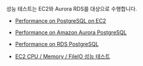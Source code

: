 성능 테스트는 EC2와 Aurora RDS를 대상으로 수행합니다. 

* [Performance on PostgreSQL on EC2](https://github.com/gnosia93/postgres-terraform/blob/main/appendix/postgres-ec2-graviton2.md)

* [Performance on Amazon Aurora PostgreSQL](https://github.com/gnosia93/postgres-terraform/blob/main/appendix/postgres-aurora-graviton2.md)

* [Performance on RDS PostgreSQL](https://github.com/gnosia93/postgres-terraform/blob/main/appendix/postgres-aurora-graviton2.md)

* [EC2 CPU / Memory / FileIO 성능 테스트](https://github.com/gnosia93/postgres-terraform/blob/main/appendix/sysbench-ec2-graviton2.md)
